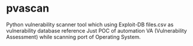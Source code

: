 # pvascan
Python vulnerability scanner tool which using Exploit-DB files.csv as vulnerability database reference
Just POC of automation VA (Vulnerability Assessment) while scanning port of Operating System.
